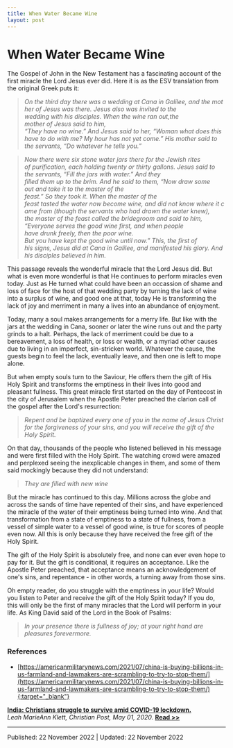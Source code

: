 ```yaml
---
title: When Water Became Wine
layout: post
---
```





# When Water Became Wine

The Gospel of John in the New Testament has a fascinating account of the first miracle the Lord Jesus ever did. Here it is as the ESV translation from the original Greek puts it:

>*On the third day there was a wedding at Cana in Galilee, and the mother of Jesus was there. Jesus also was invited to the wedding with his disciples. When the wine ran out,the mother of Jesus said to him, “They have no wine.” And Jesus said to her, “Woman what does this have to do with me? My hour has not yet come.” His mother said to the servants, “Do whatever he tells you.”*

>*Now there were six stone water jars there for the Jewish rites of purification, each holding twenty or thirty gallons. Jesus said to the servants, “Fill the jars with water.” And they filled them up to the brim. And he said to them, “Now draw some out and take it to the master of the feast.” So they took it. When the master of the feast tasted the water now become wine, and did not know where it came from (though the servants who had drawn the water knew), the master of the feast called the bridegroom and said to him, “Everyone serves the good wine first, and when people have drunk freely, then the poor wine. But you have kept the good wine until now.” This, the first of his signs, Jesus did at Cana in Galilee, and manifested his glory. And his disciples believed in him.*

This passage reveals the wonderful miracle that the Lord Jesus did. But what is even more wonderful is that He continues to perform miracles even today. Just as He turned what could have been an occassion of shame and loss of face for the host of that wedding party by turning the lack of wine into a surplus of wine, and good one at that, today He is transforming the lack of joy and merriment in many a lives into an abundance of enjoyment.

Today, many a soul makes arrangements for a merry life. But like with the jars at the wedding in Cana, sooner or later the wine runs out and the party grinds to a halt. Perhaps, the lack of merriment could be due to a bereavement, a loss of health, or loss or wealth, or a myriad other causes due to living in an imperfect, sin-stricken world. Whatever the cause, the guests begin to feel the lack, eventually leave, and then one is left to mope alone.

But when empty souls turn to the Saviour, He offers them the gift of His Holy Spirit and transforms the emptiness in their lives into good and pleasant fullness. This great miracle first started on the day of Pentecost in the city of Jerusalem when the Apostle Peter preached the clarion call of the gospel after the Lord's resurrection:

>*Repent and be baptized every one of you in the name of Jesus Christ for the forgiveness of your sins, and you will receive the gift of the Holy Spirit.* 

On that day, thousands of the people who listened believed in his message and were first filled with the Holy Spirit. The watching crowd were amazed and perplexed seeing the inexplicable changes in them, and some of them said mockingly because they did not understand: 

>*They are filled with new wine*

But the miracle has continued to this day. Millions across the globe and across the sands of time have repented of their sins, and have experienced the miracle of the water of their emptiness being turned into wine. And that transformation from a state of emptiness to a state of fullness, from a vessel of simple water to a vessel of good wine, is true for scores of people even now. All this is only because they have received the free gift of the Holy Spirit.

The gift of the Holy Spirit is absolutely free, and none can ever even hope to pay for it. But the gift is conditional, it requires an acceptance. Like the Apostle Peter preached, that acceptance means an acknowledgement of one's sins, and repentance - in other words, a turning away from those sins. 

Oh empty reader, do you struggle with the emptiness in your life? Would you listen to Peter and receive the gift of the Holy Spirit today? If you do, this will only be the first of many miracles that the Lord will perform in your life. As King David said of the Lord in the Book of Psalms: 

>*In your presence there is fullness of joy; at your right hand are pleasures forevermore.* 


### References

* [https://americanmilitarynews.com/2021/07/china-is-buying-billions-in-us-farmland-and-lawmakers-are-scrambling-to-try-to-stop-them/](https://americanmilitarynews.com/2021/07/china-is-buying-billions-in-us-farmland-and-lawmakers-are-scrambling-to-try-to-stop-them/){:target="_blank"}

**[India: Christians struggle to survive amid COVID-19 lockdown.][1]**<br>
*Leah MarieAnn Klett, Christian Post, May 01, 2020.* 
**[Read >>][1]**

[1]: (https://www.christianpost.com/news/india-christians-face-growing-persecution-amid-covid-19-lockdown.html){:target="_blank"}


---------------------
Published: 22 November 2022 | Updated: 22 November 2022


